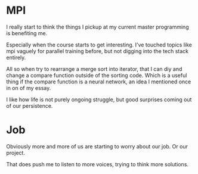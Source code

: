 # MPI
I really start to think the things I pickup at my current master programming is benefiting me.

Especially when the course starts to get interesting. I've touched topics like mpi vaguely for parallel training before, but not digging into the tech stack entirely.

All so when try to rearrange a merge sort into iterator, that I can diy and change a compare function outside of the sorting code. Which is a useful thing if the compare function is a neural network, an idea I mentioned once in on of my essay.

I like how life is not purely ongoing struggle, but good surprises coming out of our persistence.

# Job
Obviously more and more of us are starting to worry about our job. Or our project.

That does push me to listen to more voices, trying to think more solutions.
